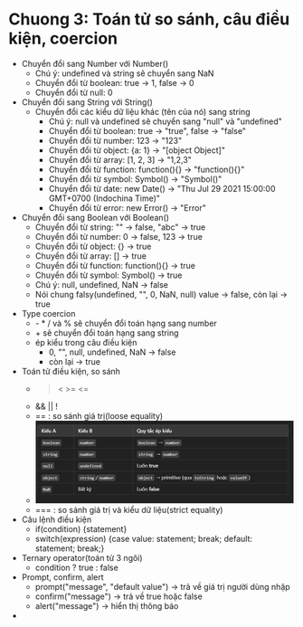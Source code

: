 # Chuong 3: Toán tử so sánh, câu điều kiện, coercion

- Chuyển đổi sang Number với Number()
  - Chú ý: undefined và string sẽ chuyển sang NaN
  - Chuyển đổi từ boolean: true -> 1, false -> 0
  - Chuyển đổi từ null: 0
- Chuyển đổi sang String với String()
  - Chuyển đổi các kiểu dữ liệu khác (tên của nó) sang string
    - Chú ý: null và undefined sẽ chuyển sang "null" và "undefined"
    - Chuyển đổi từ boolean: true -> "true", false -> "false"
    - Chuyển đổi từ number: 123 -> "123"
    - Chuyển đổi từ object: {a: 1} -> "[object Object]"
    - Chuyển đổi từ array: [1, 2, 3] -> "1,2,3"
    - Chuyển đổi từ function: function(){} -> "function(){}"
    - Chuyển đổi từ symbol: Symbol() -> "Symbol()"
    - Chuyển đổi từ date: new Date() -> "Thu Jul 29 2021 15:00:00 GMT+0700 (Indochina Time)"
    - Chuyển đổi từ error: new Error() -> "Error"
- Chuyển đổi sang Boolean với Boolean()
  - Chuyển đổi từ string: "" -> false, "abc" -> true
  - Chuyển đổi từ number: 0 -> false, 123 -> true
  - Chuyển đổi từ object: {} -> true
  - Chuyển đổi từ array: [] -> true
  - Chuyển đổi từ function: function(){} -> true
  - Chuyển đổi từ symbol: Symbol() -> true
  - Chú ý: null, undefined, NaN -> false
  - Nói chung falsy(undefined, "", 0, NaN, null) value -> false, còn lại -> true
- Type coercion
  - \- \* \/ và \% sẽ chuyển đổi toán hạng sang number
  - \+ sẽ chuyển đổi toán hạng sang string
  - ép kiểu trong câu điều kiện
    - 0, "", null, undefined, NaN -> false
    - còn lại -> true
- Toán tử điều kiện, so sánh
  - > < >= <=
  - && || !
  - == : so sánh giá trị(loose equality)
  - ![alt text](image.png)
  - === : so sánh giá trị và kiểu dữ liệu(strict equality)
- Câu lệnh điều kiện
  - if(condition) {statement}
  - switch(expression) {case value: statement; break; default: statement; break;}
- Ternary operator(toán tử 3 ngôi)
  - condition ? true : false
- Prompt, confirm, alert
  - prompt("message", "default value") -> trả về giá trị người dùng nhập
  - confirm("message") -> trả về true hoặc false
  - alert("message") -> hiển thị thông báo
-
